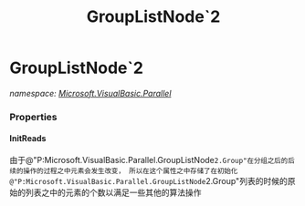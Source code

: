 ﻿---
title: GroupListNode`2
---

# GroupListNode`2
_namespace: [Microsoft.VisualBasic.Parallel](N-Microsoft.VisualBasic.Parallel.html)_





### Properties

#### InitReads
由于@"P:Microsoft.VisualBasic.Parallel.GroupListNode`2.Group"在分组之后的后续的操作的过程之中元素会发生改变，
 所以在这个属性之中存储了在初始化@"P:Microsoft.VisualBasic.Parallel.GroupListNode`2.Group"列表的时候的原始的列表之中的元素的个数以满足一些其他的算法操作

